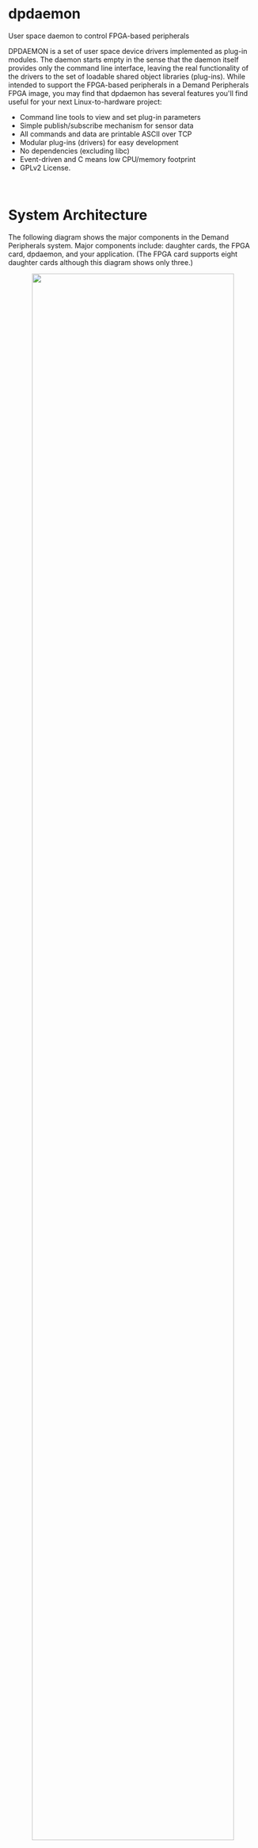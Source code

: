 # dpdaemon
User space daemon to control FPGA-based peripherals


DPDAEMON is a set of user space device drivers implemented
as plug-in modules. The daemon starts empty in the sense
that the daemon itself provides only the command line
interface, leaving the real functionality of the drivers
to the set of loadable shared object libraries (plug-ins).
While intended to support the FPGA-based peripherals in a
Demand Peripherals FPGA image, you may find that dpdaemon
has several features you'll find useful for your next
Linux-to-hardware  project:
  - Command line tools to view and set plug-in parameters
  - Simple publish/subscribe mechanism for sensor data
  - All commands and data are printable ASCII over TCP
  - Modular plug-ins (drivers) for easy development
  - No dependencies (excluding libc)
  - Event-driven and C means low CPU/memory footprint
  - GPLv2 License.


<p> &nbsp; </p>

# System Architecture
The following diagram shows the major components in the Demand
Peripherals system. Major components include: daughter cards,
the FPGA card, dpdaemon, and your application. (The FPGA card
supports eight daughter cards although this diagram shows only
three.)
<p align='center'>
  <img src='https://demandperipherals.com/images/arch_v2.svg' width='90%' />
</p>
<p> &nbsp; </p>

**Dpdaemon** (this repository) provides an API and acts as a
multiplexer for packets to and from the FPGA.

**DPCore** is the FPGA part of the peripherals.  DPCore has the
timing and logic needed to drive the electronics on the daughter
cards. For example, the FPGA part of the dc2 peripheral does the
timing for the H-bridges that controls two DC motors. Logic in
the FPGA implements an internal address and data bus and each
peripheral has a set of 8-bit registers which configure the
peripheral. For example, the FPGA peripheral part of dc2 has an
8-bit register that sets the mode (brake, coast, forward, or
reverse) of each motor. Other registers in DC2 set the duty
cycle of the H-bridge FETs and configure the watchdog timer.

The defining feature of DPCore is that 32 FPGA pins are 
organized into eight 4-pin **slots**.  Since they all have four
pins, any DPCore peripheral can be attached to any slot. It
is this flexibility that makes it trivial to change the 
selection or ordering of peripherals in an application.

**Daughter cards** contain the electronic components needed.
Daughter cards, called interface cards on the web site,might
contain the sensors, H-Bridge FETs, or the headers to connect
to servo motors. Each daughter card connects to the FPGA card
over an eight-wire IDC cable connected to one slot. The cable
has power lines and four pins from the FPGA.  Daughter card
designs are released under a Creative Commons license.

<p> &nbsp; </p>
The picture below shows a typical system with a single board
computer, an FPGA card, four daughter cards, and two dpdaemon
managed USB peripherals. 
<p align='center'>
  <img src='https://demandperipherals.com/images/typical.jpg' width='90%'/>
</p>

